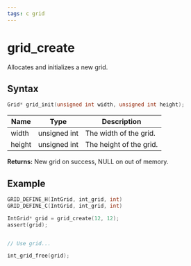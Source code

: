 ```yaml
---
tags: c grid
---
```

# grid_create

Allocates and initializes a new grid.

## Syntax

```c
Grid* grid_init(unsigned int width, unsigned int height);
```

| Name | Type | Description |
| --- | --- | --- |
| width | unsigned int | The width of the grid. |
| height | unsigned int | The height of the grid. |

**Returns:** New grid on success, NULL on out of memory.

## Example

```c
GRID_DEFINE_H(IntGrid, int_grid, int)
GRID_DEFINE_C(IntGrid, int_grid, int)

IntGrid* grid = grid_create(12, 12);
assert(grid);


// Use grid...

int_grid_free(grid);
```